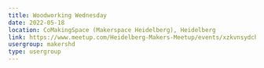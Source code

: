 ```yaml
---
title: Woodworking Wednesday
date: 2022-05-18
location: CoMakingSpace (Makerspace Heidelberg), Heidelberg
link: https://www.meetup.com/Heidelberg-Makers-Meetup/events/xzkvnsydchbxb/
usergroup: makershd
type: usergroup
---
```

